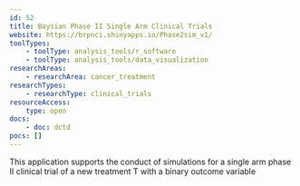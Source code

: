 ```yaml
---
id: 52
title: Baysian Phase II Single Arm Clinical Trials
website: https://brpnci.shinyapps.io/Phase2sim_v1/
toolTypes:
    - toolType: analysis_tools/r_software
    - toolType: analysis_tools/data_visualization
researchAreas:
    - researchArea: cancer_treatment
researchTypes:
    - researchType: clinical_trials
resourceAccess:
    type: open
docs:
    - doc: dctd
pocs: []        
---
```

This application supports the conduct of simulations for a single arm phase II clinical trial of a new treatment T with a binary outcome variable
